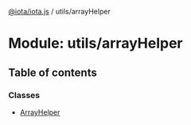 [@iota/iota.js](../README.md) / utils/arrayHelper

# Module: utils/arrayHelper

## Table of contents

### Classes

- [ArrayHelper](../classes/utils/arrayhelper.arrayhelper.md)
